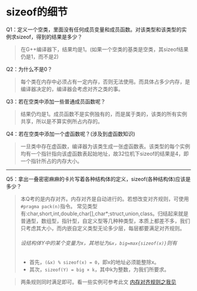 # sizeof的细节


Q1：定义一个空类，里面没有任何成员变量和成员函数。对该类型和该类型的实例求sizeof，得到的结果是多少？
> 在G++编译器下，结果均是1。(如果一个空类的基类是空类，其sizeof结果仍是1，而不是2)

Q2：为什么不是0？
> 每个类在内存中必须占有一定内存，否则无法使用。而具体占多少内存，是编译器决定的，编译器会考虑对齐之类的事。

Q3：若在空类中添加一些普通成员函数呢？
> 结果仍均是1。成员函数不是实例独有的，而是属于类的，该类的所有实例共享，所以是不算实例所占内存的。

Q4：若在空类中添加一个虚函数呢？(涉及到虚函数知识)
> 一旦类中存在虚函数，编译器为该类生成一张虚函数表。该类型的每个实例均有一个指针指向该虚函数表起始地址，故32位机下sizeof的结果是4，即一个指针所占的内存大小。

-----
Q5：拿出一叠密密麻麻的卡片写着各种结构体的定义，sizeof(各种结构体)应该是多少？
> 本Q考的是内存对齐。内存对齐是自动进行的。若想改变对齐规则，可使用`#pragma pack(n)`指令。
> 常见类型有:char,short,int,double,char[],char*;struct,union,class。归结起来就是普通型，数组型，指针型，自定义型等几种种类型，本质上都差不多，我们只考虑其大小，而内嵌自定义类型无论多少层，每层都要满足对齐规则。
> ###### 设结构体Y中的某个变量为x，其地址为`&x`，`big=max{sizeof(x)}`则有
> - 首先，`(&x) % sizeof(x) = 0`，即x的地址必须能整除x。
> - 其次，`sizeof(Y) = big × k`，其中k为整数，为我们所要求。

> 两条规则同时满足即可。看一些实例可参考此文 [内存对齐规则之我见](https://levphy.github.io/2017/03/23/memory-alignment.html)




